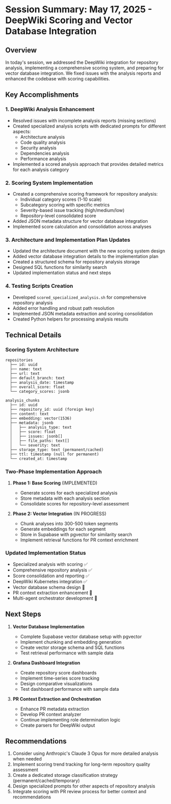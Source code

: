 # Session Summary: May 17, 2025 - DeepWiki Scoring and Vector Database Integration

## Overview
In today's session, we addressed the DeepWiki integration for repository analysis, implementing a comprehensive scoring system, and preparing for vector database integration. We fixed issues with the analysis reports and enhanced the codebase with scoring capabilities.

## Key Accomplishments

### 1. DeepWiki Analysis Enhancement
- Resolved issues with incomplete analysis reports (missing sections)
- Created specialized analysis scripts with dedicated prompts for different aspects:
  - Architecture analysis
  - Code quality analysis 
  - Security analysis
  - Dependencies analysis
  - Performance analysis
- Implemented a scored analysis approach that provides detailed metrics for each analysis category

### 2. Scoring System Implementation
- Created a comprehensive scoring framework for repository analysis:
  - Individual category scores (1-10 scale)
  - Subcategory scoring with specific metrics
  - Severity-based issue tracking (high/medium/low)
  - Repository-level consolidated score
- Added JSON metadata structure for vector database integration
- Implemented score calculation and consolidation across analyses

### 3. Architecture and Implementation Plan Updates
- Updated the architecture document with the new scoring system design
- Added vector database integration details to the implementation plan
- Created a structured schema for repository analysis storage
- Designed SQL functions for similarity search
- Updated implementation status and next steps

### 4. Testing Scripts Creation
- Developed `scored_specialized_analysis.sh` for comprehensive repository analysis
- Added error handling and robust path resolution
- Implemented JSON metadata extraction and scoring consolidation
- Created Python helpers for processing analysis results

## Technical Details

### Scoring System Architecture
```
repositories
  ├── id: uuid
  ├── name: text
  ├── url: text
  ├── default_branch: text
  ├── analysis_date: timestamp
  ├── overall_score: float
  └── category_scores: jsonb

analysis_chunks
  ├── id: uuid
  ├── repository_id: uuid (foreign key)
  ├── content: text
  ├── embedding: vector(1536)
  ├── metadata: jsonb
  │   ├── analysis_type: text
  │   ├── score: float
  │   ├── issues: jsonb[]
  │   ├── file_paths: text[]
  │   └── severity: text
  ├── storage_type: text (permanent/cached)
  ├── ttl: timestamp (null for permanent)
  └── created_at: timestamp
```

### Two-Phase Implementation Approach
1. **Phase 1: Base Scoring** (IMPLEMENTED)
   - Generate scores for each specialized analysis
   - Store metadata with each analysis section
   - Consolidate scores for repository-level assessment
  
2. **Phase 2: Vector Integration** (IN PROGRESS)
   - Chunk analyses into 300-500 token segments
   - Generate embeddings for each segment
   - Store in Supabase with pgvector for similarity search
   - Implement retrieval functions for PR context enrichment

### Updated Implementation Status
- Specialized analysis with scoring ✅
- Comprehensive repository analysis ✅
- Score consolidation and reporting ✅
- DeepWiki Kubernetes integration ✅
- Vector database schema design 🔄
- PR context extraction enhancement 🔄
- Multi-agent orchestrator development 🔄

## Next Steps

1. **Vector Database Implementation**
   - Complete Supabase vector database setup with pgvector
   - Implement chunking and embedding generation
   - Create vector storage schema and SQL functions
   - Test retrieval performance with sample data

2. **Grafana Dashboard Integration**
   - Create repository score dashboards
   - Implement time-series score tracking
   - Design comparative visualizations
   - Test dashboard performance with sample data

3. **PR Context Extraction and Orchestration**
   - Enhance PR metadata extraction
   - Develop PR context analyzer
   - Continue implementing role determination logic
   - Create parsers for DeepWiki output

## Recommendations

1. Consider using Anthropic's Claude 3 Opus for more detailed analysis when needed
2. Implement scoring trend tracking for long-term repository quality assessment
3. Create a dedicated storage classification strategy (permanent/cached/temporary)
4. Design specialized prompts for other aspects of repository analysis
5. Integrate scoring with PR review process for better context and recommendations
